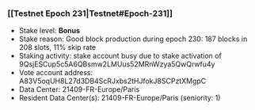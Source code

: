 ### [[Testnet Epoch 231|Testnet#Epoch-231]]
* Stake level: **Bonus**
* Stake reason: Good block production during epoch 230: 187 blocks in 208 slots, 11% skip rate
* Staking activity: stake account busy due to stake activation of 9QsjESCup5c5A6QBsmw2LMUus52MRnWzya5QwQrwfu4y
* Vote account address: A83V5oqUH8L27d3DB4ScRJxbs2tHJfokJ8SCPztXMgpC
* Data Center: 21409-FR-Europe/Paris
* Resident Data Center(s): 21409-FR-Europe/Paris (seniority: 1)